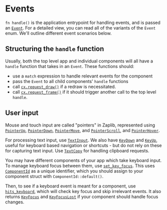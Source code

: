 # Events

`fn handle()` is the application entrypoint for handling events, and is passed an [`Event`](/target/doc/zaplib/enum.Event.html). For a detailed view, you can read all of the variants of the `Event` enum. We'll outline different event scenarios below.

## Structuring the `handle` function
Usually, both the top level app and individual components will all have a `handle` function that takes in an `Event`. These functions should:
 * use a `match` expression to handle relevant events for the component
 * pass the `Event` to all child components' `handle` functions
 * call [`cx.request_draw()`](/target/doc/zaplib/struct.Cx.html#method.request_draw) if a redraw is necessitated.
 * call [`cx.request_frame()`](/target/doc/zaplib/struct.Cx.html#method.request_frame) if it should trigger another call to the top level `handle`.

## User input

Mouse and touch input are called "pointers" in Zaplib, represented using [`PointerUp`](/target/doc/zaplib/enum.Event.html#variant.PointerUp), [`PointerDown`](/target/doc/zaplib/enum.Event.html#variant.PointerDown), [`PointerMove`](/target/doc/zaplib/enum.Event.html#variant.PointerMove), and [`PointerScroll`](/target/doc/zaplib/enum.Event.html#variant.PointerScroll), and [`PointerHover`](/target/doc/zaplib/enum.Event.html#variant.PointerHover).

For processing text input, use [`TextInput`](/target/doc/zaplib/enum.Event.html#variant.TextInput). We also have [`KeyDown`](/target/doc/zaplib/enum.Event.html#variant.KeyDown) and [`KeyUp`](/target/doc/zaplib/enum.Event.html#variant.KeyUp), useful for keyboard based navigation or shortcuts - but do not rely on these for capturing text input. Use [`TextCopy`](/target/doc/zaplib/enum.Event.html#variant.TextCopy) for handling clipboard requests.

You may have different components of your app which take keyboard input. To manage keyboard focus between them, use [`set_key_focus`](/target/doc/zaplib/struct.Cx.html#method.set_key_focus). This uses [`ComponentId`](http://localhost:4848/target/doc/zaplib/struct.ComponentId.html) as a unique identifier, which you should assign to your component struct with `ComponentId::default()`.

Then, to see if a keyboard event is meant for a component, use [`hits_keyboard`](/target/doc/zaplib/enum.Event.html#method.hits_keyboard), which will check key focus and skip irrelevant events. It also returns [`KeyFocus`](/target/doc/zaplib/enum.Event.html#variant.KeyFocus) and [`KeyFocusLost`](/target/doc/zaplib/enum.Event.html#variant.KeyFocusLost) if your component should handle focus changes.
